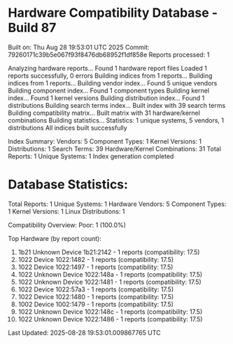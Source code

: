 # Hardware Compatibility Database - Build 87

Built on: Thu Aug 28 19:53:01 UTC 2025
Commit: 79260171c39b5e067f93f8476db68952f1df858e
Reports processed: 1

Analyzing hardware reports...
Found 1 hardware report files
Loaded 1 reports successfully, 0 errors
Building indices from 1 reports...
Building indices from 1 reports...
Building vendor index...
   Found 5 unique vendors
Building component index...
   Found 1 component types
Building kernel index...
   Found 1 kernel versions
Building distribution index...
   Found 1 distributions
Building search terms index...
   Built index with 39 search terms
Building compatibility matrix...
   Built matrix with 31 hardware/kernel combinations
Building statistics...
   Statistics: 1 unique systems, 5 vendors, 1 distributions
All indices built successfully

Index Summary:
   Vendors: 5
   Component Types: 1
   Kernel Versions: 1
   Distributions: 1
   Search Terms: 39
   Hardware/Kernel Combinations: 31
   Total Reports: 1
   Unique Systems: 1
Index generation completed

Database Statistics:
========================
Total Reports: 1
Unique Systems: 1
Hardware Vendors: 5
Component Types: 1
Kernel Versions: 1
Linux Distributions: 1

Compatibility Overview:
  Poor: 1 (100.0%)

Top Hardware (by report count):
  1. 1b21 Unknown Device 1b21:2142 - 1 reports (compatibility: 17.5)
  2. 1022 Device 1022:1482 - 1 reports (compatibility: 17.5)
  3. 1022 Device 1022:1497 - 1 reports (compatibility: 17.5)
  4. 1022 Unknown Device 1022:148a - 1 reports (compatibility: 17.5)
  5. 1022 Unknown Device 1022:1481 - 1 reports (compatibility: 17.5)
  6. 1022 Device 1022:57a3 - 1 reports (compatibility: 17.5)
  7. 1022 Device 1022:1480 - 1 reports (compatibility: 17.5)
  8. 1002 Device 1002:1479 - 1 reports (compatibility: 17.5)
  9. 1022 Unknown Device 1022:148c - 1 reports (compatibility: 17.5)
  10. 1022 Unknown Device 1022:1486 - 1 reports (compatibility: 17.5)

Last Updated: 2025-08-28 19:53:01.009867765 UTC

